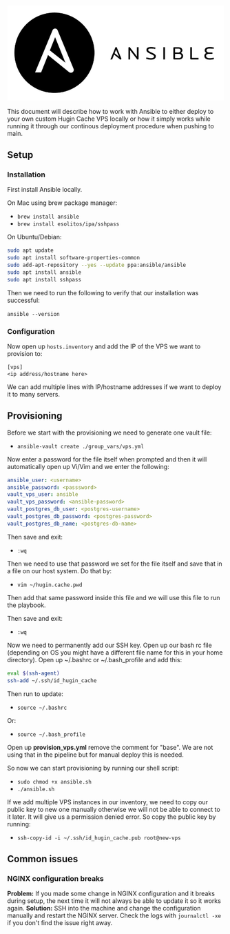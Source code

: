 ![Ansible](ansible.png)

This document will describe how to work with Ansible to either deploy to your
own custom Hugin Cache VPS locally or how it simply works while running it through our
continous deployment procedure when pushing to main.

## Setup

### Installation

First install Ansible locally.

On Mac using brew package manager:

- `brew install ansible`
- `brew install esolitos/ipa/sshpass`

On Ubuntu/Debian:

```sh
sudo apt update
sudo apt install software-properties-common
sudo add-apt-repository --yes --update ppa:ansible/ansible
sudo apt install ansible
sudo apt install sshpass
```

Then we need to run the following to verify that our installation was successful:

`ansible --version`

### Configuration

Now open up `hosts.inventory` and add the IP of the VPS we want to provision to:

```
[vps]
<ip address/hostname here>
```

We can add multiple lines with IP/hostname addresses if we want to deploy it to many servers.
## Provisioning

Before we start with the provisioning we need to generate one vault file:

- `ansible-vault create ./group_vars/vps.yml`

Now enter a password for the file itself when prompted and then it will automatically open up Vi/Vim and we enter the following:

```yml
ansible_user: <username>
ansible_password: <passsword>
vault_vps_user: ansible
vault_vps_password: <ansible-password>
vault_postgres_db_user: <postgres-username>
vault_postgres_db_password: <postgres-password>
vault_postgres_db_name: <postgres-db-name>
```

Then save and exit:

- `:wq`

Then we need to use that password we set for the file itself and save that in a file on our host system. Do that by:

- `vim ~/hugin.cache.pwd`

Then add that same password inside this file and we will use this file to run the playbook.

Then save and exit:

- `:wq`

Now we need to permanently add our SSH key. Open up our bash rc file (depending on OS you might have a different file name for this in your home directory). Open up ~/.bashrc or ~/.bash_profile and add this:

```sh
eval $(ssh-agent)
ssh-add ~/.ssh/id_hugin_cache
```

Then run to update:

- `source ~/.bashrc`

Or:

- `source ~/.bash_profile`

Open up **provision_vps.yml** remove the comment for "base". We are not using that in the pipeline but for manual deploy this is needed.

So now we can start provisioning by running our shell script:

- `sudo chmod +x ansible.sh`
- `./ansible.sh`

If we add multiple VPS instances in our inventory, we need to copy our public key to new one manually otherwise we will not be able to connect to it later. It will give us a permission denied error. So copy the public key by running:

- `ssh-copy-id -i ~/.ssh/id_hugin_cache.pub root@new-vps`


## Common issues

### NGINX configuration breaks

**Problem:** If you made some change in NGINX configuration and it breaks during setup, the next time it will not always be able to update it so it works again.
**Solution:** SSH into the machine and change the configuration manually and restart the NGINX server. Check the logs with `journalctl -xe` if you don't find the issue right away.